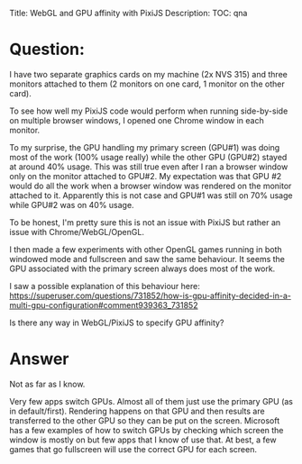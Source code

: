 Title: WebGL and GPU affinity with PixiJS
Description:
TOC: qna

# Question:

I have two separate graphics cards on my machine (2x NVS 315) and three monitors attached to them (2 monitors on one card, 1 monitor on the other card).

To see how well my PixiJS code would perform when running side-by-side on multiple browser windows, I opened one Chrome window in each monitor.

To my surprise, the GPU handling my primary screen (GPU#1) was doing most of the work (100% usage really) while the other GPU (GPU#2) stayed at around 40% usage. This was still true even after I ran a browser window only on the monitor attached to GPU#2.
My expectation was that GPU #2 would do all the work when a browser window was rendered on the monitor attached to it. Apparently this is not case and GPU#1 was still on 70% usage while GPU#2 was on 40% usage.

To be honest, I'm pretty sure this is not an issue with PixiJS but rather an issue with Chrome/WebGL/OpenGL.

I then made a few experiments with other OpenGL games running in both windowed mode and fullscreen and saw the same behaviour. It seems the GPU associated with the primary screen always does most of the work.

I saw a possible explanation of this behaviour here: https://superuser.com/questions/731852/how-is-gpu-affinity-decided-in-a-multi-gpu-configuration#comment939363_731852

Is there any way in WebGL/PixiJS to specify GPU affinity?

# Answer

Not as far as I know. 

Very few apps switch GPUs. Almost all of them just use the primary GPU (as in default/first). Rendering happens on that GPU and then results are transferred to the other GPU so they can be put on the screen. Microsoft has a few examples of how to switch GPUs by checking which screen the window is mostly on but few apps that I know of use that. At best, a few games that go fullscreen will use the correct GPU for each screen.
